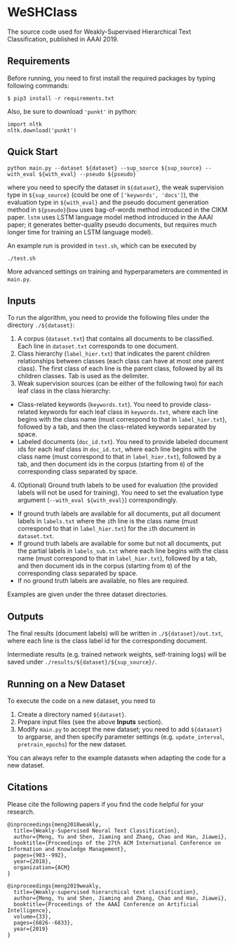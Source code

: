 # WeSHClass

The source code used for Weakly-Supervised Hierarchical Text Classification, published in AAAI 2019.

## Requirements

Before running, you need to first install the required packages by typing following commands:

```
$ pip3 install -r requirements.txt
```

Also, be sure to download `'punkt'` in python:
```
import nltk
nltk.download('punkt')
```

## Quick Start

```
python main.py --dataset ${dataset} --sup_source ${sup_source} --with_eval ${with_eval} --pseudo ${pseudo}
```
where you need to specify the dataset in ```${dataset}```, the weak supervision type in ```${sup_source}``` (could be one of ```['keywords', 'docs']```), the evaluation type in ```${with_eval}``` and the pseudo document generation method in ```${pseudo}```(```bow``` uses bag-of-words method introduced in the CIKM paper. ```lstm``` uses LSTM language model method introduced in the AAAI paper; it generates better-quality pseudo documents, but requires much longer time for training an LSTM language model).

An example run is provided in ```test.sh```, which can be executed by 
```
./test.sh
```

More advanced settings on training and hyperparameters are commented in ```main.py```.

## Inputs

To run the algorithm, you need to provide the following files under the directory ```./${dataset}```:
1. A corpus (```dataset.txt```) that contains all documents to be classified. Each line in ```dataset.txt``` corresponds to one document.
2. Class hierarchy (```label_hier.txt```) that indicates the parent children relationships between classes (each class can have at most one parent class). The first class of each line is the parent class, followed by all its children classes. Tab is used as the delimiter.
3. Weak supervision sources (can be either of the following two) for each leaf class in the class hierarchy:
* Class-related keywords (```keywords.txt```). You need to provide class-related keywords for each leaf class in ```keywords.txt```, where each line begins with the class name (must correspond to that in ```label_hier.txt```), followed by a tab, and then the class-related keywords separated by space. 
* Labeled documents (```doc_id.txt```). You need to provide labeled document ids for each leaf class in ```doc_id.txt```, where each line begins with the class name (must correspond to that in ```label_hier.txt```), followed by a tab, and then document ids in the corpus (starting from ```0```) of the corresponding class separated by space.
4. (Optional) Ground truth labels to be used for evaluation (the provided labels will not be used for training). You need to set the evaluation type argument (```--with_eval ${with_eval}```) correspondingly. 
* If ground truth labels are available for all documents, put all document labels in ```labels.txt``` where the ```i```th line is the class name (must correspond to that in ```label_hier.txt```) for the ```i```th document in ```dataset.txt```.
* If ground truth labels are available for some but not all documents, put the partial labels in ```labels_sub.txt``` where each line begins with the class name (must correspond to that in ```label_hier.txt```), followed by a tab, and then document ids in the corpus (starting from ```0```) of the corresponding class separated by space.
* If no ground truth labels are available, no files are required.

Examples are given under the three dataset directories.

## Outputs

The final results (document labels) will be written in ```./${dataset}/out.txt```, where each line is the class label id for the corresponding document.

Intermediate results (e.g. trained network weights, self-training logs) will be saved under ```./results/${dataset}/${sup_source}/```.

## Running on a New Dataset

To execute the code on a new dataset, you need to 

1. Create a directory named ```${dataset}```.
2. Prepare input files (see the above **Inputs** section).
4. Modify ```main.py``` to accept the new dataset; you need to add ```${dataset}``` to argparse, and then specify parameter settings (e.g. ```update_interval```, ```pretrain_epochs```) for the new dataset.

You can always refer to the example datasets when adapting the code for a new dataset.

## Citations

Please cite the following papers if you find the code helpful for your research.
```
@inproceedings{meng2018weakly,
  title={Weakly-Supervised Neural Text Classification},
  author={Meng, Yu and Shen, Jiaming and Zhang, Chao and Han, Jiawei},
  booktitle={Proceedings of the 27th ACM International Conference on Information and Knowledge Management},
  pages={983--992},
  year={2018},
  organization={ACM}
}

@inproceedings{meng2019weakly,
  title={Weakly-supervised hierarchical text classification},
  author={Meng, Yu and Shen, Jiaming and Zhang, Chao and Han, Jiawei},
  booktitle={Proceedings of the AAAI Conference on Artificial Intelligence},
  volume={33},
  pages={6826--6833},
  year={2019}
}
```
